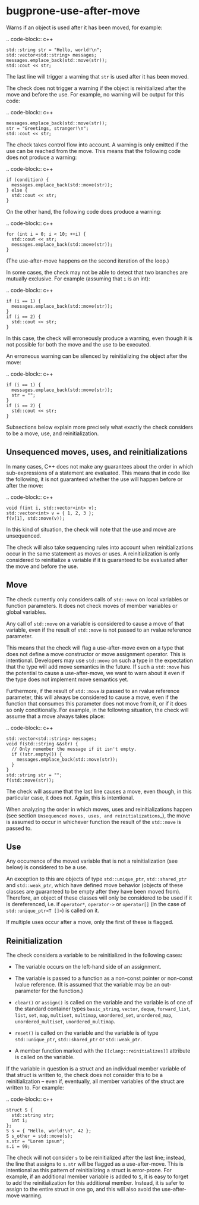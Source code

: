 bugprone-use-after-move
=======================

Warns if an object is used after it has been moved, for example:

.. code-block:: c++

    std::string str = "Hello, world!\n";
    std::vector<std::string> messages;
    messages.emplace_back(std::move(str));
    std::cout << str;

The last line will trigger a warning that `str` is used after it has
been moved.

The check does not trigger a warning if the object is reinitialized
after the move and before the use. For example, no warning will be
output for this code:

.. code-block:: c++

    messages.emplace_back(std::move(str));
    str = "Greetings, stranger!\n";
    std::cout << str;

The check takes control flow into account. A warning is only emitted if
the use can be reached from the move. This means that the following code
does not produce a warning:

.. code-block:: c++

    if (condition) {
      messages.emplace_back(std::move(str));
    } else {
      std::cout << str;
    }

On the other hand, the following code does produce a warning:

.. code-block:: c++

    for (int i = 0; i < 10; ++i) {
      std::cout << str;
      messages.emplace_back(std::move(str));
    }

(The use-after-move happens on the second iteration of the loop.)

In some cases, the check may not be able to detect that two branches are
mutually exclusive. For example (assuming that `i` is an int):

.. code-block:: c++

    if (i == 1) {
      messages.emplace_back(std::move(str));
    }
    if (i == 2) {
      std::cout << str;
    }

In this case, the check will erroneously produce a warning, even though
it is not possible for both the move and the use to be executed.

An erroneous warning can be silenced by reinitializing the object after
the move:

.. code-block:: c++

    if (i == 1) {
      messages.emplace_back(std::move(str));
      str = "";
    }
    if (i == 2) {
      std::cout << str;
    }

Subsections below explain more precisely what exactly the check
considers to be a move, use, and reinitialization.

Unsequenced moves, uses, and reinitializations
----------------------------------------------

In many cases, C++ does not make any guarantees about the order in which
sub-expressions of a statement are evaluated. This means that in code
like the following, it is not guaranteed whether the use will happen
before or after the move:

.. code-block:: c++

    void f(int i, std::vector<int> v);
    std::vector<int> v = { 1, 2, 3 };
    f(v[1], std::move(v));

In this kind of situation, the check will note that the use and move are
unsequenced.

The check will also take sequencing rules into account when
reinitializations occur in the same statement as moves or uses. A
reinitialization is only considered to reinitialize a variable if it is
guaranteed to be evaluated after the move and before the use.

Move
----

The check currently only considers calls of `std::move` on local
variables or function parameters. It does not check moves of member
variables or global variables.

Any call of `std::move` on a variable is considered to cause a move of
that variable, even if the result of `std::move` is not passed to an
rvalue reference parameter.

This means that the check will flag a use-after-move even on a type that
does not define a move constructor or move assignment operator. This is
intentional. Developers may use `std::move` on such a type in the
expectation that the type will add move semantics in the future. If such
a `std::move` has the potential to cause a use-after-move, we want to
warn about it even if the type does not implement move semantics yet.

Furthermore, if the result of `std::move` *is* passed to an rvalue
reference parameter, this will always be considered to cause a move,
even if the function that consumes this parameter does not move from it,
or if it does so only conditionally. For example, in the following
situation, the check will assume that a move always takes place:

.. code-block:: c++

    std::vector<std::string> messages;
    void f(std::string &&str) {
      // Only remember the message if it isn't empty.
      if (!str.empty()) {
        messages.emplace_back(std::move(str));
      }
    }
    std::string str = "";
    f(std::move(str));

The check will assume that the last line causes a move, even though, in
this particular case, it does not. Again, this is intentional.

When analyzing the order in which moves, uses and reinitializations
happen (see section `Unsequenced moves, uses, and reinitializations`\_),
the move is assumed to occur in whichever function the result of the
`std::move` is passed to.

Use
---

Any occurrence of the moved variable that is not a reinitialization (see
below) is considered to be a use.

An exception to this are objects of type `std::unique_ptr`,
`std::shared_ptr` and `std::weak_ptr`, which have defined move behavior
(objects of these classes are guaranteed to be empty after they have
been moved from). Therefore, an object of these classes will only be
considered to be used if it is dereferenced, i.e. if `operator*`,
`operator->` or `operator[]` (in the case of `std::unique_ptr<T []>`) is
called on it.

If multiple uses occur after a move, only the first of these is flagged.

Reinitialization
----------------

The check considers a variable to be reinitialized in the following
cases:

-   The variable occurs on the left-hand side of an assignment.

-   The variable is passed to a function as a non-const pointer or
    non-const lvalue reference. (It is assumed that the variable may be
    an out-parameter for the function.)

-   `clear()` or `assign()` is called on the variable and the variable
    is of one of the standard container types `basic_string`, `vector`,
    `deque`, `forward_list`, `list`, `set`, `map`, `multiset`,
    `multimap`, `unordered_set`, `unordered_map`, `unordered_multiset`,
    `unordered_multimap`.

-   `reset()` is called on the variable and the variable is of type
    `std::unique_ptr`, `std::shared_ptr` or `std::weak_ptr`.

-   A member function marked with the `[[clang::reinitializes]]`
    attribute is called on the variable.

If the variable in question is a struct and an individual member
variable of that struct is written to, the check does not consider this
to be a reinitialization – even if, eventually, all member variables of
the struct are written to. For example:

.. code-block:: c++

    struct S {
      std::string str;
      int i;
    };
    S s = { "Hello, world!\n", 42 };
    S s_other = std::move(s);
    s.str = "Lorem ipsum";
    s.i = 99;

The check will not consider `s` to be reinitialized after the last line;
instead, the line that assigns to `s.str` will be flagged as a
use-after-move. This is intentional as this pattern of reinitializing a
struct is error-prone. For example, if an additional member variable is
added to `S`, it is easy to forget to add the reinitialization for this
additional member. Instead, it is safer to assign to the entire struct
in one go, and this will also avoid the use-after-move warning.
